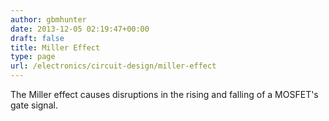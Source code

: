 ```yaml
---
author: gbmhunter
date: 2013-12-05 02:19:47+00:00
draft: false
title: Miller Effect
type: page
url: /electronics/circuit-design/miller-effect
---
```


The Miller effect causes disruptions in the rising and falling of a MOSFET's gate signal.
